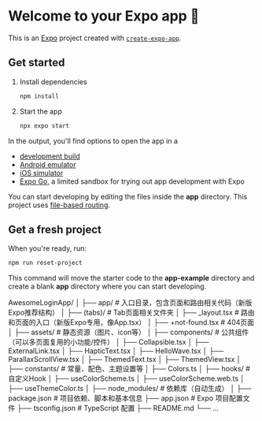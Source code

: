 # Welcome to your Expo app 👋

This is an [Expo](https://expo.dev) project created with [`create-expo-app`](https://www.npmjs.com/package/create-expo-app).

## Get started

1. Install dependencies

   ```bash
   npm install
   ```

2. Start the app

   ```bash
   npx expo start
   ```

In the output, you'll find options to open the app in a

- [development build](https://docs.expo.dev/develop/development-builds/introduction/)
- [Android emulator](https://docs.expo.dev/workflow/android-studio-emulator/)
- [iOS simulator](https://docs.expo.dev/workflow/ios-simulator/)
- [Expo Go](https://expo.dev/go), a limited sandbox for trying out app development with Expo

You can start developing by editing the files inside the **app** directory. This project uses [file-based routing](https://docs.expo.dev/router/introduction).

## Get a fresh project

When you're ready, run:

```bash
npm run reset-project
```

This command will move the starter code to the **app-example** directory and create a blank **app** directory where you can start developing.

AwesomeLoginApp/
│
├── app/           # 入口目录，包含页面和路由相关代码（新版Expo推荐结构）
│    ├── (tabs)/           # Tab页面相关文件夹
│    ├── _layout.tsx       # 路由和页面的入口（新版Expo专用，像App.tsx）
│    ├── +not-found.tsx    # 404页面
│
├── assets/        # 静态资源（图片、icon等）
│
├── components/    # 公共组件（可以多页面复用的小功能/控件）
│    ├── Collapsible.tsx
│    ├── ExternalLink.tsx
│    ├── HapticText.tsx
│    ├── HelloWave.tsx
│    ├── ParallaxScrollView.tsx
│    ├── ThemedText.tsx
│    ├── ThemedView.tsx
│
├── constants/     # 常量、配色、主题设置等
│    ├── Colors.ts
│
├── hooks/         # 自定义Hook
│    ├── useColorScheme.ts
│    ├── useColorScheme.web.ts
│    ├── useThemeColor.ts
│
├── node_modules/  # 依赖库（自动生成）
│
├── package.json   # 项目依赖、脚本和基本信息
├── app.json       # Expo 项目配置文件
├── tsconfig.json  # TypeScript 配置
├── README.md
└── ...
